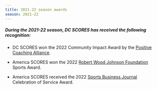 ```yaml
---
title: 2021-22 season awards
season: 2021-22
---
```


##### During the **2021-22** season, DC SCORES has received the following recognition:

* DC SCORES won the 2022 Community Impact Award by the [Positive Coaching Alliance](https://positivecoach.org).

* America SCORES won the 2022 [Robert Wood Johnson Foundation](https://www.rwjf.org) Sports Award.

* America SCORES received the 2022 [Sports Business Journal](https://www.sportsbusinessjournal.com/Daily.aspx) Celebration of Service Award.